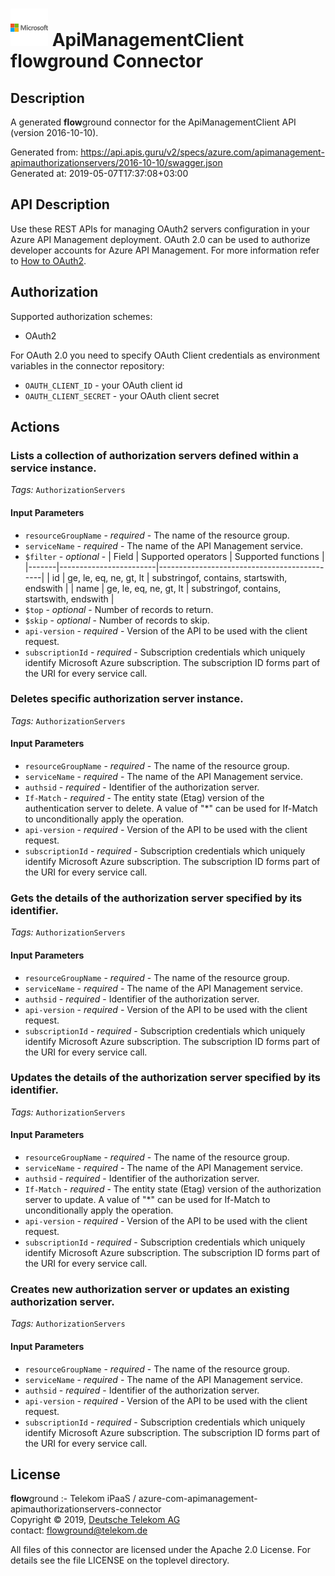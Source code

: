 # ![LOGO](logo.png) ApiManagementClient **flow**ground Connector

## Description

A generated **flow**ground connector for the ApiManagementClient API (version 2016-10-10).

Generated from: https://api.apis.guru/v2/specs/azure.com/apimanagement-apimauthorizationservers/2016-10-10/swagger.json<br/>
Generated at: 2019-05-07T17:37:08+03:00

## API Description

Use these REST APIs for managing OAuth2 servers configuration in your Azure API Management deployment. OAuth 2.0 can be used to authorize developer accounts for Azure API Management. For more information refer to [How to OAuth2](https://docs.microsoft.com/en-us/azure/api-management/api-management-howto-oauth2).

## Authorization

Supported authorization schemes:
- OAuth2

For OAuth 2.0 you need to specify OAuth Client credentials as environment variables in the connector repository:
* `OAUTH_CLIENT_ID` - your OAuth client id
* `OAUTH_CLIENT_SECRET` - your OAuth client secret

## Actions

### Lists a collection of authorization servers defined within a service instance.

*Tags:* `AuthorizationServers`

#### Input Parameters
* `resourceGroupName` - _required_ - The name of the resource group.
* `serviceName` - _required_ - The name of the API Management service.
* `$filter` - _optional_ - | Field | Supported operators    | Supported functions                         |
|-------|------------------------|---------------------------------------------|
| id    | ge, le, eq, ne, gt, lt | substringof, contains, startswith, endswith |
| name  | ge, le, eq, ne, gt, lt | substringof, contains, startswith, endswith |
* `$top` - _optional_ - Number of records to return.
* `$skip` - _optional_ - Number of records to skip.
* `api-version` - _required_ - Version of the API to be used with the client request.
* `subscriptionId` - _required_ - Subscription credentials which uniquely identify Microsoft Azure subscription. The subscription ID forms part of the URI for every service call.

### Deletes specific authorization server instance.

*Tags:* `AuthorizationServers`

#### Input Parameters
* `resourceGroupName` - _required_ - The name of the resource group.
* `serviceName` - _required_ - The name of the API Management service.
* `authsid` - _required_ - Identifier of the authorization server.
* `If-Match` - _required_ - The entity state (Etag) version of the authentication server to delete. A value of "*" can be used for If-Match to unconditionally apply the operation.
* `api-version` - _required_ - Version of the API to be used with the client request.
* `subscriptionId` - _required_ - Subscription credentials which uniquely identify Microsoft Azure subscription. The subscription ID forms part of the URI for every service call.

### Gets the details of the authorization server specified by its identifier.

*Tags:* `AuthorizationServers`

#### Input Parameters
* `resourceGroupName` - _required_ - The name of the resource group.
* `serviceName` - _required_ - The name of the API Management service.
* `authsid` - _required_ - Identifier of the authorization server.
* `api-version` - _required_ - Version of the API to be used with the client request.
* `subscriptionId` - _required_ - Subscription credentials which uniquely identify Microsoft Azure subscription. The subscription ID forms part of the URI for every service call.

### Updates the details of the authorization server specified by its identifier.

*Tags:* `AuthorizationServers`

#### Input Parameters
* `resourceGroupName` - _required_ - The name of the resource group.
* `serviceName` - _required_ - The name of the API Management service.
* `authsid` - _required_ - Identifier of the authorization server.
* `If-Match` - _required_ - The entity state (Etag) version of the authorization server to update. A value of "*" can be used for If-Match to unconditionally apply the operation.
* `api-version` - _required_ - Version of the API to be used with the client request.
* `subscriptionId` - _required_ - Subscription credentials which uniquely identify Microsoft Azure subscription. The subscription ID forms part of the URI for every service call.

### Creates new authorization server or updates an existing authorization server.

*Tags:* `AuthorizationServers`

#### Input Parameters
* `resourceGroupName` - _required_ - The name of the resource group.
* `serviceName` - _required_ - The name of the API Management service.
* `authsid` - _required_ - Identifier of the authorization server.
* `api-version` - _required_ - Version of the API to be used with the client request.
* `subscriptionId` - _required_ - Subscription credentials which uniquely identify Microsoft Azure subscription. The subscription ID forms part of the URI for every service call.

## License

**flow**ground :- Telekom iPaaS / azure-com-apimanagement-apimauthorizationservers-connector<br/>
Copyright © 2019, [Deutsche Telekom AG](https://www.telekom.de)<br/>
contact: flowground@telekom.de

All files of this connector are licensed under the Apache 2.0 License. For details
see the file LICENSE on the toplevel directory.
